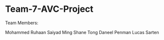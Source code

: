 # Team-7-AVC-Project

Team Members:

Mohammed Ruhaan Saiyad
Ming Shane Tong
Daneel Penman
Lucas Sarten
